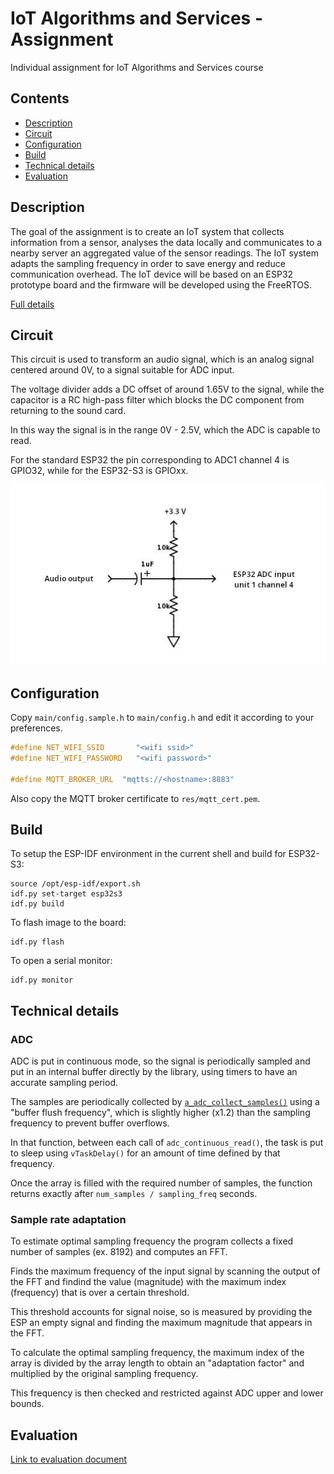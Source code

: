 # IoT Algorithms and Services - Assignment
Individual assignment for IoT Algorithms and Services course

## Contents

- [Description](#description)
- [Circuit](#circuit)
- [Configuration](#configuration)
- [Build](#build)
- [Technical details](#technical-details)
- [Evaluation](#evaluation)

## Description

The goal of the assignment is to create an IoT system that collects information from a sensor, analyses the data locally and communicates to a nearby server an aggregated value of the sensor readings. The IoT system adapts the sampling frequency in order to save energy and reduce communication overhead. The IoT device will be based on an ESP32 prototype board and the firmware will be developed using the FreeRTOS.

[Full details](./res/request.md)

## Circuit

This circuit is used to transform an audio signal, which is an analog signal centered around 0V, to a signal suitable for ADC input.

The voltage divider adds a DC offset of around 1.65V to the signal, while the capacitor is a RC high-pass filter which blocks the DC component from returning to the sound card.

In this way the signal is in the range 0V - 2.5V, which the ADC is capable to read.

For the standard ESP32 the pin corresponding to ADC1 channel 4 is GPIO32, while for the ESP32-S3 is GPIOxx.

![Circuit](./res/circuit.png "Audio sampling circuit")

## Configuration

Copy `main/config.sample.h` to `main/config.h` and edit it according to your preferences.

```c
#define NET_WIFI_SSID       "<wifi ssid>"
#define NET_WIFI_PASSWORD   "<wifi password>"

#define MQTT_BROKER_URL  "mqtts://<hostname>:8883"
```

Also copy the MQTT broker certificate to `res/mqtt_cert.pem`.

## Build

To setup the ESP-IDF environment in the current shell and build for ESP32-S3:

```shell
source /opt/esp-idf/export.sh
idf.py set-target esp32s3
idf.py build
```

To flash image to the board:

```shell
idf.py flash
```

To open a serial monitor:

```shell
idf.py monitor
```

## Technical details

### ADC

ADC is put in continuous mode, so the signal is periodically sampled and put in an internal buffer directly by the library, using timers to have an accurate sampling period.

The samples are periodically collected by [`a_adc_collect_samples()`](./main/adc.c#L124) using a "buffer flush frequency", which is slightly higher (x1.2) than the sampling frequency to prevent buffer overflows.

In that function, between each call of `adc_continuous_read()`, the task is put to sleep using `vTaskDelay()` for an amount of time defined by that frequency.

Once the array is filled with the required number of samples, the function returns exactly after `num_samples / sampling_freq` seconds.

### Sample rate adaptation

To estimate optimal sampling frequency the program collects a fixed number of samples (ex. 8192) and computes an FFT.

Finds the maximum frequency of the input signal by scanning the output of the FFT and findind the value (magnitude) with the maximum index (frequency) that is over a certain threshold.

This threshold accounts for signal noise, so is measured by providing the ESP an empty signal and finding the maximum magnitude that appears in the FFT.

To calculate the optimal sampling frequency, the maximum index of the array is divided by the array length to obtain an "adaptation factor" and multiplied by the original sampling frequency.

This frequency is then checked and restricted against ADC upper and lower bounds.

## Evaluation

[Link to evaluation document](./res/evaluation.md)
